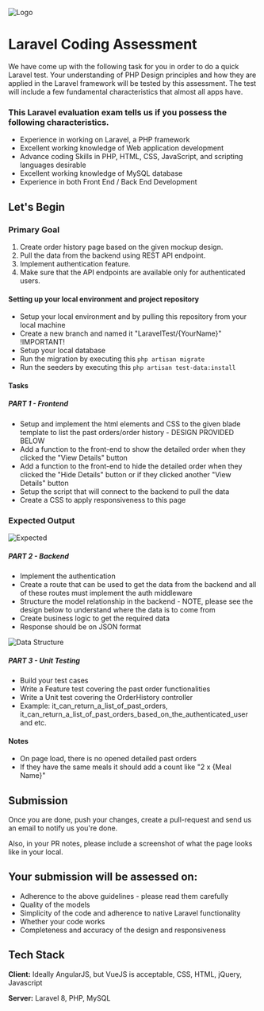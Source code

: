 
![Logo](https://fusedsoftware.com/wp-content/uploads/2018/04/Logo-24.png)


# Laravel Coding Assessment

We have come up with the following task for you in order to do a quick Laravel test. 
Your understanding of PHP Design principles and how they are applied in the Laravel framework will be tested by this assessment. 
The test will include a few fundamental characteristics that almost all apps have. 

### This Laravel evaluation exam tells us if you possess the following characteristics.

- Experience in working on Laravel, a PHP framework
- Excellent working knowledge of Web application development
- Advance coding Skills in PHP, HTML, CSS, JavaScript, and scripting languages desirable
- Excellent working knowledge of MySQL database
- Experience in both Front End / Back End Development

## Let's Begin

### Primary Goal
1. Create order history page based on the given mockup design. 
2. Pull the data from the backend using REST API endpoint.
3. Implement authentication feature. 
4. Make sure that the API endpoints are available only for authenticated users. 

#### Setting up your local environment and project repository
- Setup your local environment and by pulling this repository from your local machine
- Create a new branch and named it "LaravelTest/{YourName}" !IMPORTANT!
- Setup your local database
- Run the migration by executing this `php artisan migrate`
- Run the seeders by executing this `php artisan test-data:install`

#### Tasks

##### PART 1 - Frontend
- Setup and implement the html elements and CSS to the given blade template to list the past orders/order history - DESIGN PROVIDED BELOW
- Add a function to the front-end to show the detailed order when they clicked the "View Details" button
- Add a function to the front-end to hide the detailed order when they clicked the "Hide Details" button or if they clicked another "View Details" button
- Setup the script that will connect to the backend to pull the data
- Create a CSS to apply responsiveness to this page

### Expected Output
![Expected](https://fusedsoftware.com/wp-content/uploads/2023/01/trial_task.jpg)

##### PART 2 - Backend
- Implement the authentication
- Create a route that can be used to get the data from the backend and all of these routes must implement the auth middleware
- Structure the model relationship in the backend - NOTE, please see the design below to understand where the data is to come from
- Create business logic to get the required data
- Response should be on JSON format

![Data Structure](https://fusedsoftware.com/wp-content/uploads/2023/01/trial_task_erd.jpg)

##### PART 3 - Unit Testing
- Build your test cases
- Write a Feature test covering the past order functionalities
- Write a Unit test covering the OrderHistory controller
- Example: it_can_return_a_list_of_past_orders, it_can_return_a_list_of_past_orders_based_on_the_authenticated_user and etc.

#### Notes
- On page load, there is no opened detailed past orders
- If they have the same meals it should add a count like "2 x {Meal Name}"

## Submission
Once you are done, push your changes, create a pull-request and send us an email to notify us you're done.

Also, in your PR notes, please include a screenshot of what the page looks like in your local.

## Your submission will be assessed on:
- Adherence to the above guidelines - please read them carefully
- Quality of the models
- Simplicity of the code and adherence to native Laravel functionality
- Whether your code works
- Completeness and accuracy of the design and responsiveness

## Tech Stack

**Client:** Ideally AngularJS, but VueJS is acceptable, CSS, HTML, jQuery, Javascript

**Server:** Laravel 8, PHP, MySQL


